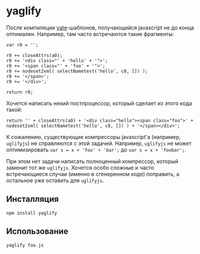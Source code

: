 # yaglify

После компиляции [yate](https://github.com/pasaran/yate)-шаблонов, получающийся javascript не до конца оптимален.
Например, там часто встречаются такие фрагменты:

    var r0 = '';

    r0 += closeAttrs(a0);
    r0 += '<div class="' + 'hello' + '">';
    r0 += '<span class="' + 'foo' + '">';
    r0 += nodeset2xml( selectNametest('hello', c0, []) );
    r0 += '</span>';
    r0 += '</div>';

    return r0;

Хочется написать некий постпроцессор, который сделает из этого кода такой:

    return '' + closeAttrs(a0) + '<div class="hello"><span class="foo">' + nodeset2xml( selectNametest('hello', c0, []) ) + '</span></div>';

К сожалению, существующие компрессоры javascript'а (например, `uglifyjs`) не справляются с этой задачей.
Например, `uglifyjs` не может оптимизировать `var s = x + 'foo' + 'bar';` до `var s = x + 'foobar';`.

При этом нет задачи написать полноценный компрессор, который заменит тот же `uglifyjs`.
Хочется особо сложные и часто встречающиеся случаи (именно в сгенеренном коде) поправить,
а остальное уже оставить для `uglifyjs`.

## Инсталляция

    npm install yaglify

## Использование

    yaglify foo.js

